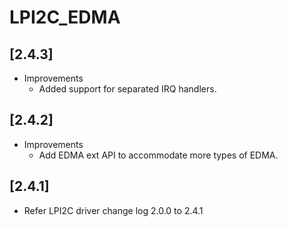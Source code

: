 # LPI2C_EDMA

## [2.4.3]

- Improvements
  - Added support for separated IRQ handlers.

## [2.4.2]

- Improvements
  - Add EDMA ext API to accommodate more types of EDMA.

## [2.4.1]

- Refer LPI2C driver change log 2.0.0 to 2.4.1
